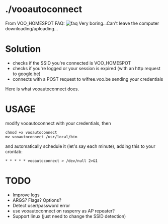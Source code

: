 # ./vooautoconnect

From VOO_HOMESPOT FAQ:
![faq](http://i.imgur.com/R0RQrnU.png "FAQ")
Very boring...Can't leave the computer downloading/uploading...

Solution
==============
- checks if the SSID you're connected is VOO_HOMESPOT
- checks if you're logged or your session is expired (with an http request to google.be)
- connects with a POST request to wifree.voo.be sending your credentials

Here is what vooautoconnect does.

USAGE
==============
modify vooautoconnect with your credentials, then
```
chmod +x vooautoconnect
mv vooautoconnect /usr/local/bin
```
and automatically schedule it (let's say each minute), adding this to your crontab:
```
* * * * * vooautoconnect > /dev/null 2>&1
```

TODO
==============
- Improve logs
- ARGS? Flags? Options?
- Detect user/password error
- use vooautoconnect on rasperry as AP repeater?
- Support linux (just need to change the SSID detection)
